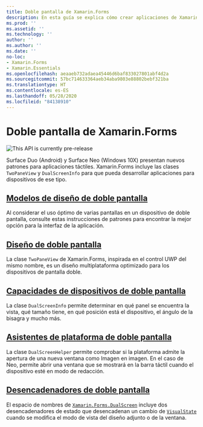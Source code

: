 ```yaml
---
title: Doble pantalla de Xamarin.Forms
description: En esta guía se explica cómo crear aplicaciones de Xamarin.Forms para dispositivos de doble pantalla.
ms.prod: ''
ms.assetid: ''
ms.technology: ''
author: ''
ms.author: ''
ms.date: ''
no-loc:
- Xamarin.Forms
- Xamarin.Essentials
ms.openlocfilehash: aeaaeb732adaea45446d6baf833027801abf4d2a
ms.sourcegitcommit: 57bc714633364aeb34aba9803e88802bebf321ba
ms.translationtype: HT
ms.contentlocale: es-ES
ms.lasthandoff: 05/28/2020
ms.locfileid: "84138910"
---
```

# <a name="xamarinforms-dual-screen"></a>Doble pantalla de Xamarin.Forms

![](~/media/shared/preview.png "This API is currently pre-release")

Surface Duo (Android) y Surface Neo (Windows 10X) presentan nuevos patrones para aplicaciones táctiles. Xamarin.Forms incluye las clases `TwoPaneView` y `DualScreenInfo` para que pueda desarrollar aplicaciones para dispositivos de ese tipo.

## <a name="dual-screen-design-patterns"></a>[Modelos de diseño de doble pantalla](design-patterns.md)

Al considerar el uso óptimo de varias pantallas en un dispositivo de doble pantalla, consulte estas instrucciones de patrones para encontrar la mejor opción para la interfaz de la aplicación.

## <a name="dual-screen-layout"></a>[Diseño de doble pantalla](twopaneview.md)

La clase `TwoPaneView` de Xamarin.Forms, inspirada en el control UWP del mismo nombre, es un diseño multiplataforma optimizado para los dispositivos de pantalla doble.

## <a name="dual-screen-device-capabilities"></a>[Capacidades de dispositivos de doble pantalla](dual-screen-info.md)

La clase `DualScreenInfo` permite determinar en qué panel se encuentra la vista, qué tamaño tiene, en qué posición está el dispositivo, el ángulo de la bisagra y mucho más.

## <a name="dual-screen-platform-helpers"></a>[Asistentes de plataforma de doble pantalla](dual-screen-helper.md)

La clase `DualScreenHelper` permite comprobar si la plataforma admite la apertura de una nueva ventana como Imagen en imagen. En el caso de Neo, permite abrir una ventana que se mostrará en la barra táctil cuando el dispositivo esté en modo de redacción.

## <a name="dual-screen-triggers"></a>[Desencadenadores de doble pantalla](triggers.md)

El espacio de nombres de [`Xamarin.Forms.DualScreen`](xref:Xamarin.Forms.DualScreen) incluye dos desencadenadores de estado que desencadenan un cambio de [`VisualState`](xref:Xamarin.Forms.VisualState) cuando se modifica el modo de vista del diseño adjunto o de la ventana.
